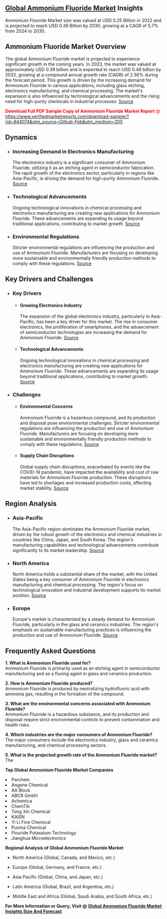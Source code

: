 <h2><a href="https://www.verifiedmarketreports.com/download-sample/?rid=844074&amp;utm_source=Github&amp;utm_medium=205" target="_blank">Global Ammonium Fluoride Market</a> Insights</h2><p>Ammonium Fluoride Market size was valued at USD 0.25 Billion in 2022 and is projected to reach USD 0.39 Billion by 2030, growing at a CAGR of 5.7% from 2024 to 2030.</p><p> <h2>Ammonium Fluoride Market Overview</h2> <p>The global Ammonium Fluoride market is projected to experience significant growth in the coming years. In 2023, the market was valued at approximately USD 0.39 billion and is expected to reach USD 0.49 billion by 2032, growing at a compound annual growth rate (CAGR) of 2.56% during the forecast period. This growth is driven by the increasing demand for Ammonium Fluoride in various applications, including glass etching, electronics manufacturing, and chemical processing. The market's expansion is also influenced by technological advancements and the rising need for high-purity chemicals in industrial processes. <a href="https://www.businessresearchinsights.com/market-reports/ammonium-hydrogen-fluoride-market-108982">Source</a></p> <p><p><span class=""><span style="color: #ff0000;"><strong>Download Full PDF Sample Copy of Ammonium Fluoride Market Report</strong> @ </span><a href="https://www.verifiedmarketreports.com/download-sample/?rid=844074&amp;utm_source=Github-Feb&amp;utm_medium=205" target="_blank">https://www.verifiedmarketreports.com/download-sample/?rid=844074&amp;utm_source=Github-Feb&amp;utm_medium=205</a></span></p></p> <h2>Dynamics</h2> <ul> <li><h3>Increasing Demand in Electronics Manufacturing</h3> <p>The electronics industry is a significant consumer of Ammonium Fluoride, utilizing it as an etching agent in semiconductor fabrication. The rapid growth of the electronics sector, particularly in regions like Asia-Pacific, is driving the demand for high-purity Ammonium Fluoride. <a href="https://www.businessresearchinsights.com/market-reports/ammonium-hydrogen-fluoride-market-108982">Source</a></p> </li> <li><h3>Technological Advancements</h3> <p>Ongoing technological innovations in chemical processing and electronics manufacturing are creating new applications for Ammonium Fluoride. These advancements are expanding its usage beyond traditional applications, contributing to market growth. <a href="https://www.businessresearchinsights.com/market-reports/ammonium-hydrogen-fluoride-market-108982">Source</a></p> </li> <li><h3>Environmental Regulations</h3> <p>Stricter environmental regulations are influencing the production and use of Ammonium Fluoride. Manufacturers are focusing on developing more sustainable and environmentally friendly production methods to comply with these regulations. <a href="https://www.businessresearchinsights.com/market-reports/ammonium-hydrogen-fluoride-market-108982">Source</a></p> </li> </ul> <h2>Key Drivers and Challenges</h2> <ul> <li><h3>Key Drivers</h3> <ul> <li><h4>Growing Electronics Industry</h4> <p>The expansion of the global electronics industry, particularly in Asia-Pacific, has been a key driver for this market. The rise in consumer electronics, the proliferation of smartphones, and the advancement of semiconductor technologies are increasing the demand for Ammonium Fluoride. <a href="https://datahorizzonresearch.com/electronic-grade-ammonium-fluoride-market-14540">Source</a></p> </li> <li><h4>Technological Advancements</h4> <p>Ongoing technological innovations in chemical processing and electronics manufacturing are creating new applications for Ammonium Fluoride. These advancements are expanding its usage beyond traditional applications, contributing to market growth. <a href="https://www.businessresearchinsights.com/market-reports/ammonium-hydrogen-fluoride-market-108982">Source</a></p> </li> </ul> </li> <li><h3>Challenges</h3> <ul> <li><h4>Environmental Concerns</h4> <p>Ammonium Fluoride is a hazardous compound, and its production and disposal pose environmental challenges. Stricter environmental regulations are influencing the production and use of Ammonium Fluoride. Manufacturers are focusing on developing more sustainable and environmentally friendly production methods to comply with these regulations. <a href="https://www.businessresearchinsights.com/market-reports/ammonium-hydrogen-fluoride-market-108982">Source</a></p> </li> <li><h4>Supply Chain Disruptions</h4> <p>Global supply chain disruptions, exacerbated by events like the COVID-19 pandemic, have impacted the availability and cost of raw materials for Ammonium Fluoride production. These disruptions have led to shortages and increased production costs, affecting market stability. <a href="https://www.businessresearchinsights.com/market-reports/ammonium-hydrogen-fluoride-market-108982">Source</a></p> </li> </ul> </li> </ul> <h2>Region Analysis</h2> <ul> <li><h3>Asia-Pacific</h3> <p>The Asia-Pacific region dominates the Ammonium Fluoride market, driven by the robust growth of the electronics and chemical industries in countries like China, Japan, and South Korea. The region's manufacturing capabilities and technological advancements contribute significantly to its market leadership. <a href="https://www.businessresearchinsights.com/market-reports/ammonium-hydrogen-fluoride-market-108982">Source</a></p> </li> <li><h3>North America</h3> <p>North America holds a substantial share of the market, with the United States being a key consumer of Ammonium Fluoride in electronics manufacturing and chemical processing. The region's focus on technological innovation and industrial development supports its market position. <a href="https://www.businessresearchinsights.com/market-reports/ammonium-hydrogen-fluoride-market-108982">Source</a></p> </li> <li><h3>Europe</h3> <p>Europe's market is characterized by a steady demand for Ammonium Fluoride, particularly in the glass and ceramics industries. The region's emphasis on sustainable manufacturing practices is influencing the production and use of Ammonium Fluoride. <a href="https://www.businessresearchinsights.com/market-reports/ammonium-hydrogen-fluoride-market-108982">Source</a></p> </li> </ul> <h2>Frequently Asked Questions</h2> <p><strong>1. What is Ammonium Fluoride used for?</strong><br>Ammonium Fluoride is primarily used as an etching agent in semiconductor manufacturing and as a fluxing agent in glass and ceramics production.</p> <p><strong>2. How is Ammonium Fluoride produced?</strong><br>Ammonium Fluoride is produced by neutralizing hydrofluoric acid with ammonia gas, resulting in the formation of the compound.</p> <p><strong>3. What are the environmental concerns associated with Ammonium Fluoride?</strong><br>Ammonium Fluoride is a hazardous substance, and its production and disposal require strict environmental controls to prevent contamination and health risks.</p> <p><strong>4. Which industries are the major consumers of Ammonium Fluoride?</strong><br>The major consumers include the electronics industry, glass and ceramics manufacturing, and chemical processing sectors.</p> <p><strong>5. What is the projected growth rate of the Ammonium Fluoride market?</strong><br>The</p><p><strong>Top Global Ammonium Fluoride Market Companies</strong></p><div data-test-id=""><p><li>Parchem</li><li> Angene Chemical</li><li> AA Block</li><li> ABCR GmbH</li><li> Achemica</li><li> ChemTik</li><li> Tong Xin Chemical</li><li> KAISN</li><li> Yi Li Fine Chemical</li><li> Punma Chemical</li><li> Flouride Potassium Technology</li><li> Jianghua Microelectronics</li></p><div><strong>Regional Analysis of&nbsp;Global Ammonium Fluoride Market</strong></div><ul><li dir="ltr"><p dir="ltr">North America&nbsp;(Global, Canada, and Mexico, etc.)</p></li><li dir="ltr"><p dir="ltr">Europe (Global, Germany, and France, etc.)</p></li><li dir="ltr"><p dir="ltr">Asia Pacific&nbsp;(Global, China, and Japan, etc.)</p></li><li dir="ltr"><p dir="ltr">Latin America&nbsp;(Global, Brazil, and Argentina, etc.)</p></li><li dir="ltr">Middle East and Africa&nbsp;(Global, Saudi Arabia, and South Africa, etc.)</li></ul><p><strong>For More Information or Query, Visit @&nbsp;</strong><strong><a href="https://www.verifiedmarketreports.com/product/ammonium-fluoride-market/?utm_source=Github&amp;utm_medium=205" target="_blank">Global Ammonium Fluoride Market Insights Size And Forecast</a></strong></p></div>

